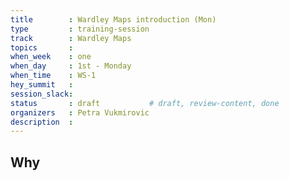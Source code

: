 ```yaml
---
title        : Wardley Maps introduction (Mon)
type         : training-session
track        : Wardley Maps
topics       :
when_week    : one
when_day     : 1st - Monday
when_time    : WS-1
hey_summit   :
session_slack:
status       : draft           # draft, review-content, done
organizers   : Petra Vukmirovic
description  : 
---
```


## Why

<!--Add intro-->
